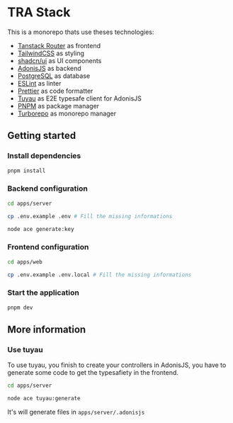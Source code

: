 # TRA Stack

This is a monorepo thats use theses technologies:

- [Tanstack Router](https://tanstack.com/router/latest/docs/framework/react/overview) as frontend
- [TailwindCSS](https://tailwindcss.com/) as styling
- [shadcn/ui](https://ui.shadcn.com/) as UI components
- [AdonisJS](https://adonisjs.com/) as backend
- [PostgreSQL](https://www.postgresql.org/) as database
- [ESLint](https://eslint.org/) as linter
- [Prettier](https://prettier.io/) as code formatter
- [Tuyau](https://tuyau.julr.dev/docs/introduction) as E2E typesafe client for AdonisJS
- [PNPM](https://pnpm.io/) as package manager
- [Turborepo](https://turbo.build/repo) as monorepo manager

## Getting started

### Install dependencies

```bash
pnpm install
```

### Backend configuration

```bash
cd apps/server

cp .env.example .env # Fill the missing informations

node ace generate:key
```

### Frontend configuration

```bash
cd apps/web

cp .env.example .env.local # Fill the missing informations
```

### Start the application

```bash
pnpm dev
```

## More information

### Use tuyau

To use tuyau, you finish to create your controllers in AdonisJS, you have to generate some code to get the typesafiety in the frontend.

```bash
cd apps/server

node ace tuyau:generate
```

It's will generate files in `apps/server/.adonisjs`